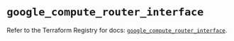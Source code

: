 # `google_compute_router_interface`

Refer to the Terraform Registry for docs: [`google_compute_router_interface`](https://registry.terraform.io/providers/hashicorp/google/6.46.0/docs/resources/compute_router_interface).
